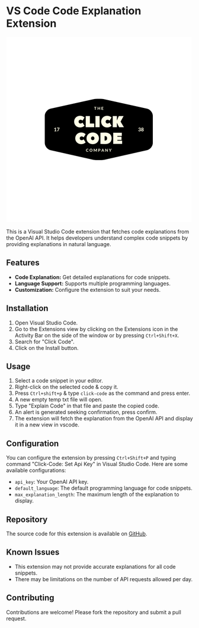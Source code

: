 # VS Code Code Explanation Extension

![Image Alt Text](https://raw.githubusercontent.com/priyamkumardas/OpenAI_VScode/master/images/image.png)

This is a Visual Studio Code extension that fetches code explanations from the OpenAI API. It helps developers understand complex code snippets by providing explanations in natural language.

## Features

- **Code Explanation:** Get detailed explanations for code snippets.
- **Language Support:** Supports multiple programming languages.
- **Customization:** Configure the extension to suit your needs.

## Installation

1. Open Visual Studio Code.
2. Go to the Extensions view by clicking on the Extensions icon in the Activity Bar on the side of the window or by pressing `Ctrl+Shift+X`.
3. Search for "Click Code".
4. Click on the Install button.

## Usage

1. Select a code snippet in your editor.
2. Right-click on the selected code & copy it.
3. Press `Ctrl+shift+p` & type `click-code` as the command and press enter.
4. A new empty temp txt file will open.
5. Type "Explain Code" in that file and paste the copied code.
6. An alert is generated seeking confirmation, press confirm.
7. The extension will fetch the explanation from the OpenAI API and display it in a new view in vscode.

## Configuration

You can configure the extension by pressing `Ctrl+Shift+P` and typing command "Click-Code: Set Api Key" in Visual Studio Code. Here are some available configurations:

- `api_key`: Your OpenAI API key.
- `default_language`: The default programming language for code snippets.
- `max_explanation_length`: The maximum length of the explanation to display.

## Repository

The source code for this extension is available on [GitHub](https://github.com/priyamkumardas/OpenAI_VScode.git).

## Known Issues

- This extension may not provide accurate explanations for all code snippets.
- There may be limitations on the number of API requests allowed per day.

## Contributing

Contributions are welcome! Please fork the repository and submit a pull request.
